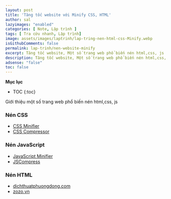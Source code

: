 ```yaml
---
layout: post
title: 'Tăng tốc website với Minify CSS, HTML'
author: sal
lazyimages: "enabled"
categories: [ Note, Lập trình ]
tags: [ Tra cứu nhanh, Lập trình]
image: assets/images/laptrinh/lap-tring-nen-html-css-Minify.webp
isGithubComments: false
permalink: lap-trinh/nen-website-minify
excerpt: Tăng tốc website, Một số trang web phổ biến nén html,css, js
description: Tăng tốc website, Một số trang web phổ biến nén html,css, js
adsense: "false"
toc: false
---
```


**Mục lục**
* TOC
{:toc}

Giới thiệu một số trang web phổ biến nén html,css, js

### **Nén CSS**

*   [CSS Minifier](https://cssminifier.com/)
*   [CSS Compressor](https://csscompressor.com/)

### **Nén JavaScript**

*   [JavaScript Minifier](https://javascript-minifier.com/)
*   [JSCompress](https://jscompress.com/)

### **Nén HTML**

*   [dichthuatphuongdong.com](https://dichthuatphuongdong.com/tienich/compress-css-html.html)
*   [zozo.vn](https://zozo.vn/ws/tools/minifytemplate)
